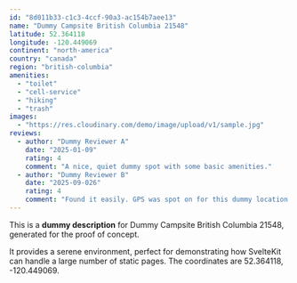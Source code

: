 ```yaml
---
id: "8d011b33-c1c3-4ccf-90a3-ac154b7aee13"
name: "Dummy Campsite British Columbia 21548"
latitude: 52.364118
longitude: -120.449069
continent: "north-america"
country: "canada"
region: "british-columbia"
amenities:
  - "toilet"
  - "cell-service"
  - "hiking"
  - "trash"
images:
  - "https://res.cloudinary.com/demo/image/upload/v1/sample.jpg"
reviews:
  - author: "Dummy Reviewer A"
    date: "2025-01-09"
    rating: 4
    comment: "A nice, quiet dummy spot with some basic amenities."
  - author: "Dummy Reviewer B"
    date: "2025-09-026"
    rating: 4
    comment: "Found it easily. GPS was spot on for this dummy location."
---
```


This is a **dummy description** for Dummy Campsite British Columbia 21548, generated for the proof of concept.

It provides a serene environment, perfect for demonstrating how SvelteKit can handle a large number of static pages. The coordinates are 52.364118, -120.449069.

